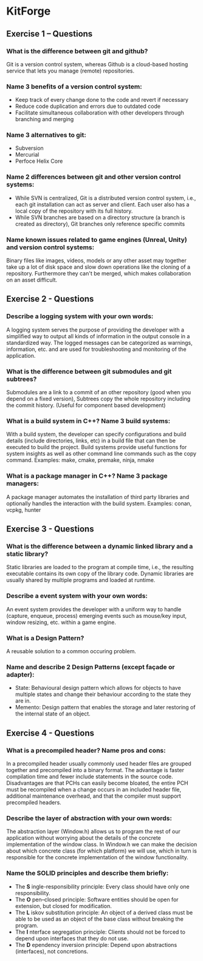# KitForge

## Exercise 1 – Questions

### What is the difference between git and github?
Git is a version control system, whereas Github is a cloud-based hosting service that lets you manage (remote) repositories.

### Name 3 benefits of a version control system:
- Keep track of every change done to the code and revert if necessary
- Reduce code duplication and errors due to outdated code
- Facilitate simultaneous collaboration with other developers through branching and merging

### Name 3 alternatives to git:
- Subversion
- Mercurial
- Perfoce Helix Core

### Name 2 differences between git and other version control systems:
- While SVN is centralized, Git is a distributed version control system, i.e., each git installation can act as server and client. Each user also has a local copy of the repository with its full history.
- While SVN branches are based on a directory structure (a branch is created as directory), Git branches only reference specific commits
### Name known issues related to game engines (Unreal, Unity) and version control systems:
Binary files like images, videos, models or any other asset may together take up a lot of disk space and slow down operations like the cloning of a repository. Furthermore they can't be merged, which makes collaboration on an asset difficult.

## Exercise 2 - Questions
### Describe a logging system with your own words:
A logging system serves the purpose of providing the developer with a simplified way to output all kinds of information in the output console in a standardized way. The logged messages can be categorized as warnings, information, etc. and are used for troubleshooting and monitoring of the application.
### What is the difference between git submodules and git subtrees?
Submodules are a link to a commit of an other repository (good when you depend on a fixed version),
Subtrees copy the whole repository including the commit history. (Useful for component based development)
### What is a build system in C++? Name 3 build systems:
With a build system, the developer can specify configurations and build details (include directories, links, etc) in a build file that can then be executed to build the project. Build systems provide useful functions for system insights as well as other command line commands such as the copy command.
Examples: make, cmake, premake, ninja, nmake
### What is a package manager in C++? Name 3 package managers:
A package manager automates the installation of third party libraries and optionally handles the interaction with the build system.
Examples: conan, vcpkg, hunter

## Exercise 3 - Questions
### What is the difference between a dynamic linked library and a static library?
Static libraries are loaded to the program at compile time, i.e., the resulting executable contains its own copy of the library code. Dynamic libraries are usually shared by multiple programs and loaded at runtime.
### Describe a event system with your own words:
An event system provides the developer with a uniform way to handle (capture, enqueue, process) emerging events such as mouse/key input, window resizing, etc. within a game engine.
### What is a Design Pattern?
A reusable solution to a common occuring problem.
### Name and describe 2 Design Patterns (except façade or adapter):
- State: Behavioural design pattern which allows for objects to have multiple states and change their behaviour according to the state they are in.
- Memento: Design pattern that enables the storage and later restoring of the internal state of an object.

## Exercise 4 - Questions
### What is a precompiled header? Name pros and cons:
In a precompiled header usually commonly used header files are grouped together and precompiled into a binary format. The advantage is faster compilation time and fewer include statements in the source code. Disadvantages are that PCHs can easily become bloated, the entire PCH must be recompiled when a change occurs in an included header file, additional maintenance overhead, and that the compiler must support precompiled headers.
### Describe the layer of abstraction with your own words:
The abstraction layer (Window.h) allows us to program the rest of our application without worrying about the details of the concrete implementation of the window class. In Window.h we can make the decision about which concrete class (for which platform) we will use, which in turn is responsible for the concrete implementation of the window functionality.
### Name the SOLID principles and describe them briefly:
- The **S** ingle-responsibility principle: Every class should have only one responsibility.
- The **O** pen–closed principle: Software entities should be open for extension, but closed for modification.
- The **L** iskov substitution principle: An object of a derived class must be able to be used as an object of the base class without breaking the program.
- The **I** nterface segregation principle: Clients should not be forced to depend upon interfaces that they do not use.
- The **D** ependency inversion principle: Depend upon abstractions (interfaces), not concretions.